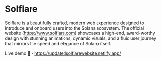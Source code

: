 # Solflare

Solflare is a beautifully crafted, modern web experience designed to introduce and onboard users into the Solana ecosystem.
The official website (https://www.solflare.com) showcases a high-end, award-worthy design with stunning animations, dynamic visuals,
and a fluid user journey that mirrors the speed and elegance of Solana itself.


Live demo 🚀 - https://updatedsolflarewebsite.netlify.app/
